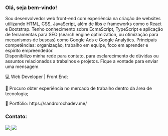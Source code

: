 <h3>Olá, seja bem-vindo!</h3


<p>Sou desenvolvedor web front-end com experiência na criação de websites utilizando HTML, CSS, JavaScript, além de libs e frameworks como o React e Bootstrap. Tenho conhecimento sobre EcmaScript, TypeScript e aplicação de ferramentas para SEO (search engine optimization, ou otimização para mecanismos de buscas) como Google Ads e Google Analytics. Principais competências: organização, trabalho em equipe, foco em aprender e espírito empreendedor.<br/>
Disponibilizo minha rede para contato, para esclarecimento de dúvidas ou assuntos relacionados a trabalhos e projetos. Fique a vontade para enviar uma mensagem.</p>

<p>💻 Web Developer | Front End;<p>
  
<p>🚀 Procuro obter experiência no mercado de trabalho dentro da área de tecnologia;</p>

<p>💼 Portfólio: https://sandrorochadev.me/


<h3>Contato:</h3>
  
  <a href="https://t.me/sandrorochadev" alt="telegram">
  <img src="https://img.shields.io/badge/Mail-1C1C1C?style=for-the-badge&logo=mail&logoColor=0e76a8&link=https://wa.me/message/L4ML656IM56UH1">
  
  <a href="https://www.linkedin.com/in/sandrorochadev" alt="Linkedin">
  <img src="https://img.shields.io/badge/-Linkedin-ffffff?style=for-the-badge&logo=Linkedin&logoColor=0e76a8&link=https://www.linkedin.com/in/sandrorochadev"/></a>
  
  
